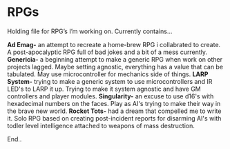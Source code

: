 # RPGs
Holding file for RPG’s I’m working on.
Currently contains...

**Ad  Emag-** an attempt to recreate a home-brew RPG i collabrated to create.  A post-apocalyptic RPG full of bad jokes and a bit of a mess currently.
**Genericia-** a beginning attempt to make a generic RPG when work on other projects lagged.  Maybe setting agnostic, everything has a value that can be tabulated.  May use microcontroller for mechanics side of things.
**LARP System-** trying to make a generic system to use microcontrollers and IR LED's to LARP it up.  Trying to make it system agnostic and have GM controllers and player modules.
**Singularity-** an excuse to use d16's with hexadecimal numbers on the faces.  Play as AI's trying to make their way in the brave new world.
**Rocket Tots-** had a dream that compelled me to write it.  Solo RPG based on creating post-incident reports for disarming AI's with todler level intelligence attached to weapons of mass destruction.

End..
